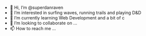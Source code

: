 - 👋 Hi, I’m @superdanraven
- 👀 I’m interested in surfing waves, running trails and playing D&D
- 🌱 I’m currently learning Web Development and a bit of c
- 💞️ I’m looking to collaborate on ...
- 📫 How to reach me ...

<!---
superdanraven/superdanraven is a ✨ special ✨ repository because its `README.md` (this file) appears on your GitHub profile.
You can click the Preview link to take a look at your changes.
--->
